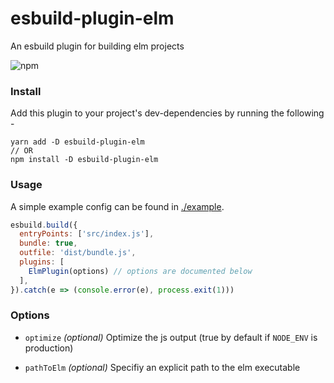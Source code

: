 # esbuild-plugin-elm
An esbuild plugin for building elm projects

![npm](https://img.shields.io/npm/v/esbuild-plugin-elm?color=%2351e980&style=flat-square)


### Install
Add this plugin to your project's dev-dependencies by running the following -

```
yarn add -D esbuild-plugin-elm
// OR
npm install -D esbuild-plugin-elm
```


### Usage

A simple example config can be found in [./example](https://github.com/phenax/esbuild-plugin-elm/tree/main/example).

```js
esbuild.build({
  entryPoints: ['src/index.js'],
  bundle: true,
  outfile: 'dist/bundle.js',
  plugins: [
    ElmPlugin(options) // options are documented below
  ],
}).catch(e => (console.error(e), process.exit(1)))
```


### Options

* `optimize` *(optional)*
  Optimize the js output (true by default if `NODE_ENV` is production)

* `pathToElm` *(optional)*
  Specifiy an explicit path to the elm executable

